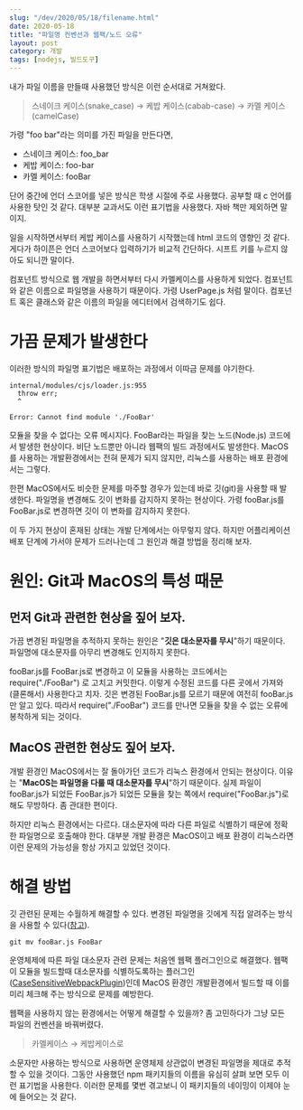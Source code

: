 ```yaml
---
slug: "/dev/2020/05/18/filename.html"
date: 2020-05-18
title: "파일명 컨벤션과 웹팩/노드 오류"
layout: post
category: 개발
tags: [nodejs, 빌드도구]
---
```


내가 파일 이름을 만들때 사용했던 방식은 이런 순서대로 거쳐왔다.

> 스네이크 케이스(snake_case) → 케밥 케이스(cabab-case) → 카멜 케이스(camelCase)

가령 "foo bar"라는 의미를 가진 파일을 만든다면,

- 스네이크 케이스: foo_bar
- 케밥 케이스: foo-bar
- 카멜 케이스: fooBar

단어 중간에 언더 스코어를 넣은 방식은 학생 시절에 주로 사용했다. 공부할 때 c 언어를 사용한 탓인 것 같다.
대부분 교과서도 이런 표기법을 사용했다. 자바 책만 제외하면 말이지.

일을 시작하면서부터 케밥 케이스를 사용하기 시작했는데 html 코드의 영향인 것 같다.
게다가 하이픈은 언더 스코어보다 입력하기가 비교적 간단하다.
시프트 키를 누르지 않아도 되니깐 말이다.

컴포넌트 방식으로 웹 개발을 하면서부터 다시 카멜케이스를 사용하게 되었다.
컴포넌트와 같은 이름으로 파일명을 사용하기 때문이다. 가령 UserPage.js 처럼 말이다.
컴포넌트 혹은 클래스와 같은 이름의 파일을 에디터에서 검색하기도 쉽다.

# 가끔 문제가 발생한다

이러한 방식의 파일명 표기법은 배포하는 과정에서 이따금 문제를 야기한다.

```
internal/modules/cjs/loader.js:955
  throw err;
  ^

Error: Cannot find module './FooBar'
```

모듈을 찾을 수 없다는 오류 메시지다.
FooBar라는 파일을 찾는 노드(Node.js) 코드에서 발생한 현상이다.
비단 노드뿐만 아니라 웹팩의 빌드 과정에서도 발생한다.
MacOS를 사용하는 개발환경에서는 전혀 문제가 되지 않지만, 리눅스를 사용하는 배포 환경에서는 그렇다.

한편 MacOS에서도 비슷한 문제를 마주할 경우가 있는데 바로 깃(git)을 사용할 때 발생한다.
파일명을 변경해도 깃이 변화를 감지하지 못하는 현상이다.
가령 fooBar.js를 FooBar.js로 변경하면 깃이 이 변화를 감지하지 못한다.

이 두 가지 현상이 혼재된 상태는 개발 단계에서는 아무렇지 않다.
하지만 어플리케이션 배포 단계에 가서야 문제가 드러나는데 그 원인과 해결 방법을 정리해 보자.

# 원인: Git과 MacOS의 특성 때문

## 먼저 Git과 관련한 현상을 짚어 보자.

가끔 변경된 파일명을 추적하지 못하는 원인은 "**깃은 대소문자를 무시**"하기 때문이다.
파일명에 대소문자를 아무리 변경해도 인지하지 못한다.

fooBar.js를 FooBar.js로 변경하고 이 모듈을 사용하는 코드에서는 require("./FooBar") 로 고치고 커밋한다.
이렇게 수정된 코드를 다른 곳에서 가져와(클론해서) 사용한다고 치자.
깃은 변경된 FooBar.js를 모르기 때문에 여전히 fooBar.js만 알고 있다.
따라서 require("./FooBar") 코드를 만나면 모듈을 찾을 수 없는 오류에 봉착하게 되는 것이다.

## MacOS 관련한 현상도 짚어 보자.

개발 환경인 MacOS에서는 잘 돌아가던 코드가 리눅스 환경에서 안되는 현상이다.
이유는 "**MacOS는 파일명을 다룰 때 대소문자를 무시**"하기 때문이다.
실제 파일이 fooBar.js가 되었든 FooBar.js가 되었든 모듈을 찾는 쪽에서 require("FooBar.js")로 해도 무방하다.
좀 관대한 편이다.

하지만 리눅스 환경에서는 다르다.
대소문자에 따라 다른 파일로 식별하기 때문에 정확한 파일명으로 호출해야 한다.
대부분 개발 환경은 MacOS이고 배포 환경이 리눅스라면 이런 문제의 가능성을 항상 가지고 있었던 것이다.

# 해결 방법

깃 관련된 문제는 수월하게 해결할 수 있다.
변경된 파일명을 깃에게 직접 알려주는 방식을 사용할 수 있다([참고](https://stackoverflow.com/questions/17683458/how-do-i-commit-case-sensitive-only-filename-changes-in-git?answertab=active#tab-top)).

```
git mv fooBar.js FooBar
```

운영체제에 따른 파일 대소문자 관련 문제는 처음엔 웹팩 플러그인으로 해결했다.
웹팩이 모듈을 빌드할때 대소문자를 식별하도록하는 플러그인([CaseSensitiveWebpackPlugin](https://github.com/Urthen/case-sensitive-paths-webpack-plugin))인데 MacOS 환경인 개발환경에서 빌드할 때 이를 미리 체크해 주는 방식으로 문제를 예방한다.

웹팩을 사용하지 않는 환경에서는 어떻게 해결할 수 있을까?
좀 고민하다가 그냥 모든 파일의 컨벤션을 바꿔버렸다.

> 카멜케이스 → 케밥케이스로

소문자만 사용하는 방식으로 사용하면 운영체제 상관없이 변경된 파일명을 제대로 추적할 수 있을 것이다.
그동안 사용했던 npm 패키지들의 이름을 유심히 살펴 보면 모두 이런 표기법을 사용한다.
이러한 문제를 몇번 겪고보니 이 패키지들의 네이밍이 이제야 눈에 들어오는 것 같다.
